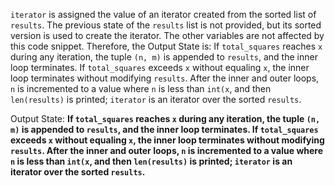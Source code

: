 `iterator` is assigned the value of an iterator created from the sorted list of `results`. The previous state of the `results` list is not provided, but its sorted version is used to create the iterator. The other variables are not affected by this code snippet. Therefore, the Output State is: If `total_squares` reaches `x` during any iteration, the tuple `(n, m)` is appended to `results`, and the inner loop terminates. If `total_squares` exceeds `x` without equaling `x`, the inner loop terminates without modifying `results`. After the inner and outer loops, `n` is incremented to a value where `n` is less than `int(x`, and then `len(results)` is printed; `iterator` is an iterator over the sorted `results`.

Output State: **If `total_squares` reaches `x` during any iteration, the tuple `(n, m)` is appended to `results`, and the inner loop terminates. If `total_squares` exceeds `x` without equaling `x`, the inner loop terminates without modifying `results`. After the inner and outer loops, `n` is incremented to a value where `n` is less than `int(x`, and then `len(results)` is printed; `iterator` is an iterator over the sorted `results`.**